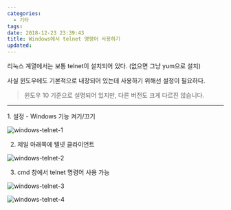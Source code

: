 ```yaml
---
categories:
  - 기타
tags: 
date: 2018-12-23 23:39:43
title: Windows에서 telnet 명령어 사용하기
updated:
---
```


리눅스 계열에서는 보통 telnet이 설치되어 있다. (없으면 그냥 yum으로 설치)

사실 윈도우에도 기본적으로 내장되어 있는데 사용하기 위해선 설정이 필요하다.

> 윈도우 10 기준으로 설명되어 있지만, 다른 버전도 크게 다르진 않습니다.

<hr/>
1. 설정 - Windows 기능 켜기/끄기

![windows-telnet-1](/img/windows-telnet-1.jpg)

2. 제일 아래쪽에 텔넷 클라이언트

![windows-telnet-2](/img/windows-telnet-2.JPG)

3. cmd 창에서 telnet 명령어 사용 가능

![windows-telnet-3](/img/windows-telnet-3.JPG)

![windows-telnet-4](/img/windows-telnet-4.JPG)